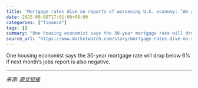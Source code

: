 ```yaml
---
title: "Mortgage rates dive on reports of worsening U.S. economy: ‘We are seeing a lot of interest in refinances’"
date: 2025-09-08T17:01:00+08:00
categories: ["finance"]
tags: []
summary: "One housing economist says the 30-year mortgage rate will drop below 6% if next month’s jobs report is also negative."
source_url: "https://www.marketwatch.com/story/mortgage-rates-dive-on-reports-of-worsening-u-s-economy-we-are-seeing-a-lot-of-interest-in-refinances-9c09d501?mod=mw_rss_topstories"
---
```


One housing economist says the 30-year mortgage rate will drop below 6% if next month’s jobs report is also negative.

---

*来源: [原文链接](https://www.marketwatch.com/story/mortgage-rates-dive-on-reports-of-worsening-u-s-economy-we-are-seeing-a-lot-of-interest-in-refinances-9c09d501?mod=mw_rss_topstories)*

